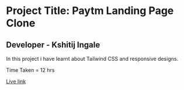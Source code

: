 # Project Title: Paytm Landing Page Clone

## Developer - Kshitij Ingale

 In this project i have learnt about Tailwind CSS and responsive designs.

 Time Taken = 12 hrs

 [Live link](https://kshitij-paytm-landing-clone.netlify.app/)
